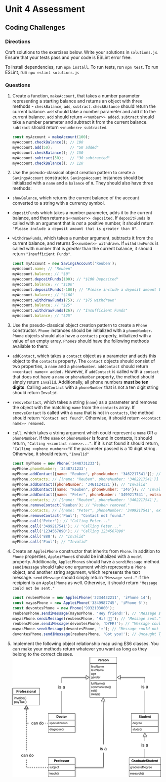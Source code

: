 # Unit 4 Assessment
## Coding Challenges

### Directions
Craft solutions to the exercises below. Write your solutions in `solutions.js`. Ensure that your tests pass and your code is ESLint error free.

To install dependencies, run `npm install`.
To run tests, run `npm test`.
To run ESLint, run `npx eslint solutions.js`

### Questions
1. Create a function, `makeAccount`, that takes a number parameter representing a starting balance and returns an object with three methods - `checkBalance`, `add`, `subtract`. `checkBalance` should return the current balance. `add` should take a number parameter and add it to the current balance. `add` should return `<<number>> added`. `subtract` should take a number parameter and subtract it from the current balance. `subtract` should return `<<number>> subtracted`.

      ```javascript
      const myAccount = makeAccount(100);
      myAccount.checkBalance(); // 100
      myAccount.add(50);        // "50 added"
      myAccount.checkBalance(); // 150 
      myAccount.subtract(30);   // "30 subtracted"
      myAccount.checkBalance(); // 120
      ```

2. Use the pseudo-classical object creation pattern to create a `SavingsAccount` constructor. `SavingsAccount` instances should be initialized with a `name` and a  `balance` of `0`. They should also have three methods:
  * `showBalance`, which returns the current balance of the account converted to a string with a currency symbol.
  * `depositFunds` which takes a number parameter, adds it to the current balance, and then returns `$<<number>> deposited`. If `depositFunds` is called with an argument that is _not_ a positive number, it should return `"Please include a deposit amount that is greater than 0"`.
  * `withdrawFunds`, which takes a number argument, subtracts it from the current balance, and returns $`<<number>> withdrawn`. If `withdrawFunds` is called with number that is _greater_ than the current balance, it should return `"Insufficient Funds"`.

      ```javascript
      const myAccount = new SavingsAccount('Reuben');
      myAccount.name; // "Reuben"
      myAccount.balance; // "$0"
      myAccount.depositFunds(100); // "$100 Deposited"
      myAccount.balance; // "$100"
      myAccount.depositFunds(-100); // "Please include a deposit amount that is greater than 0"
      myAccount.balance; // "$100"
      myAccount.withdrawFunds(75); // "$75 withdrawn"
      myAccount.balance; // "$25"
      myAccount.withdrawFunds(26); // "Insufficient Funds"
      myAccount.balance; // "$25"
      ```
3. Use the pseudo-classical object creation pattern to create a `Phone` constructor. `Phone` instances should be initialized with a `phoneNumber`. `Phone` objects should also have a `contacts` property, initialized with a value of an empty array. `Phone`s should have the following methods available to them:
  * `addContact`, which takes a `contact` object as a parameter and adds this object to the `contacts` property. The `contact` objects should consist of two properties, a `name` and a `phoneNumber`. `addContact` should return `<<contact name>> added.` However, if `addContact` is called with a `contact` that does not have a `name` or `phoneNumber` property, the method should simply return `Invalid`. Additionally, all phone numbers **must be ten digits**. Calling `addContact` with a `phoneNumber` that is not a ten digit string should return `Invalid`. 
  * `removeContact`, which takes a string (`name`) as a parameter and removes the object with the matching `name` from the `contacts` array. If `removeContact` is called with a `name` that is not in `contacts`, the method should return `"Contact not found"`. Otherwise, it should return `<<contact name>> removed.` 
  * `call`, which takes a string argument which could represent a `name` OR a `phoneNumber`. If the `name` or `phoneNumber` is found in contacts, it should return, `"Calling <<contact name>>..."`. If it is not found it should return, `"Calling <<phone number>>"`if the parameter passed is a 10 digit string. Otherwise, it should return, `"Invalid"`

      ```javascript
      const myPhone = new Phone('3448731233');
      myPhone.phoneNumber; '3448731233';
      myPhone.addContact({name: "Reuben", phoneNumber: '3462217541'}); // "Reuben added."
      myPhone.contacts; // [{name: "Reuben", phoneNumber: '3462217541'}]
      myPhone.addContact({phoneNumber: '3461124321'}); // "Invalid"
      myPhone.addContact({name: "Reuben", phoneNumber: '346'}); // "Invalid"
      myPhone.addContact({name: "Peter", phoneNumber: '3499217541', extraData: 'is perfectly fine'}); // "Peter added."
      myPhone.contacts; // [{name: "Reuben", phoneNumber: '3462217541'}, {name: "Peter", phoneNumber: '3499217541', extraData: 'is perfectly fine'}]
      myPhone.removeContact('Reuben'); // "Reuben removed."
      myPhone.contacts; // [{name: "Peter", phoneNumber: '3499217541', extraData: 'is perfectly fine'}]
      myPhone.removeContact('Paul'); "Contact not found."
      myPhone.call('Peter'); // "Calling Peter..."
      myPhone.call('3499217541'); // "Calling Peter..."
      myPhone.call('1234567890'); // "Calling 1234567890"
      myPhone.call('888'); // "Invalid"
      myPhone.call('Paul'); // "Invalid"
      ```


4. Create an `AppleiPhone` constructor that inherits from `Phone`. In addition to `Phone` properties, `AppleiPhone`s should be initialized with a `model` property. Additionally, `AppleiPhone`s should have a `sendiMessage` method. `sendiMessage` should take one argument which represents a `Phone` object, and another string argument, which represents the text message. `sendiMessage` should simply return `"Message sent."` if the recipient is an `AppleiPhone` as well. Otherwise, it should return `"Message could not be sent."`

      ```javascript
      const reubenPhone = new AppleiPhone('2234432211', 'iPhone 14');
      const mayasPhone = new AppleiPhone('3349987745', 'iPhone 6');
      const devontesPhone = new Phone('9932103000');
      reubensPhone.sendiMessage(mayasPhone, 'Hey friend!'); // "Message sent."
      mayasPhone.sendiMessage(reubensPhone, 'Hi! 👋🏾'); // "Message sent."
      reubensPhone.sendiMessage(devontesPhone, 'DYFR!'); // "Message could not be sent."
      mayasPhone.sendiMessage(devontesPhone, '☀️'); // "Message could not be sent."
      devontesPhone.sendiMessage(reubensPhone, 'Got you!'); // Uncaught TypeError: devontesPhone.sendiMessage is not a function
      ```

5. Implement the following object relationship map using ES6 classes. You can make your methods return whatever you want as long as they belong to the correct classes.
  ![Professionals Map](./diagram2.png)
